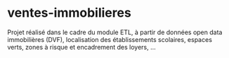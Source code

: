 # ventes-immobilieres
Projet réalisé dans le cadre du module ETL, à partir de données open data immobilières (DVF), localisation des établissements scolaires, espaces verts, zones à risque et encadrement des loyers, ...
